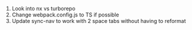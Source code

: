 <!-- todo.md -->
1. Look into nx vs turborepo
1. Change webpack.config.js to TS if possible
1. Update sync-nav to work with 2 space tabs without having to reformat
